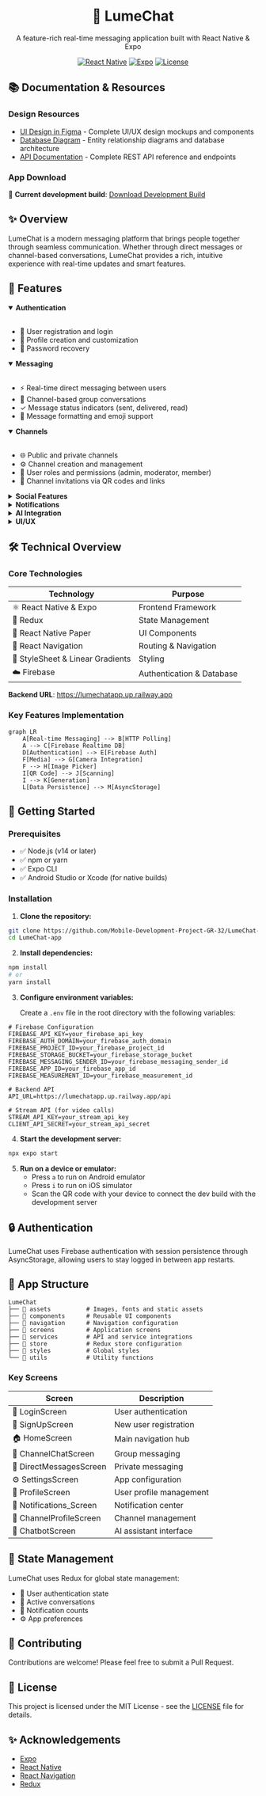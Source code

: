 <div align="center">
  <h1>💬 LumeChat</h1>
  
  <p>A feature-rich real-time messaging application built with React Native & Expo</p>

  [![React Native](https://img.shields.io/badge/React%20Native-0.7-blue.svg)](https://reactnative.dev/)
  [![Expo](https://img.shields.io/badge/Expo-SDK%2048-white.svg)](https://expo.dev/)
  [![License](https://img.shields.io/badge/license-MIT-green.svg)](LICENSE)
  
</div>

## 📚 Documentation & Resources

### Design Resources
- [UI Design in Figma](https://www.figma.com/design/VHODYQtosegY59yzWkJ51W/Untitled?node-id=0-1&t=WLLkxyebUHPN7iYF-1) - Complete UI/UX design mockups and components
- [Database Diagram](https://lucid.app/lucidchart/fd23075e-98f7-4a7c-9257-7c0aefc32965/edit?viewport_loc=329%2C1411%2C6798%2C3171%2C0_0&invitationId=inv_c42994f3-63c5-421d-acd9-04614472316e) - Entity relationship diagrams and database architecture
- [API Documentation](https://lumechat.stoplight.io/docs/lumechat/symtd7da5glco-lumechat-api) - Complete REST API reference and endpoints

### App Download
📲 **Current development build**: [Download Development Build](https://expo.dev/accounts/rasmus_kaikkonen/projects/MessagingApp/builds/32798ccd-cd7c-4400-901a-6bf5e7ed85d8)

## ✨ Overview

LumeChat is a modern messaging platform that brings people together through seamless communication. Whether through direct messages or channel-based conversations, LumeChat provides a rich, intuitive experience with real-time updates and smart features.

## 📱 Features

<details open>
<summary><b>Authentication</b></summary>
<br>

- 🔐 User registration and login
- 👤 Profile creation and customization
- 🔄 Password recovery
</details>

<details open>
<summary><b>Messaging</b></summary>
<br>

- ⚡ Real-time direct messaging between users
- 👥 Channel-based group conversations
- ✓ Message status indicators (sent, delivered, read)
- 🎨 Message formatting and emoji support
</details>

<details open>
<summary><b>Channels</b></summary>
<br>

- 🌐 Public and private channels
- ⚙️ Channel creation and management
- 👑 User roles and permissions (admin, moderator, member)
- 🔗 Channel invitations via QR codes and links
</details>

<details>
<summary><b>Social Features</b></summary>
<br>

- 👋 Friend requests and contacts management
- 🟢 User status updates (online, away, offline)
- 🖼️ User profiles with customizable statuses
- 📱 QR code sharing for adding friends
</details>

<details>
<summary><b>Notifications</b></summary>
<br>

- 🔔 Push notifications for new messages
- 👤 Friend request notifications
- 📨 Channel invitation alerts
- ⚙️ Notification preferences
</details>

<details>
<summary><b>AI Integration</b></summary>
<br>

- 🤖 AI chatbot assistant
- 💬 Smart responses suggestions
- 🛡️ Content moderation
</details>

<details>
<summary><b>UI/UX</b></summary>
<br>

- 🎨 Modern Discord-inspired UI
- 🌙 Dark theme
- 📱 Responsive design that works on multiple device sizes
- ✨ Smooth animations and transitions
</details>

## 🛠️ Technical Overview

### Core Technologies

| Technology | Purpose |
|------------|---------|
| ⚛️ React Native & Expo | Frontend Framework |
| 🔄 Redux | State Management |
| 🧩 React Native Paper | UI Components |
| 🧭 React Navigation | Routing & Navigation |
| 🎨 StyleSheet & Linear Gradients | Styling |
| ☁️ Firebase | Authentication & Database |

**Backend URL**: https://lumechatapp.up.railway.app

### Key Features Implementation

```mermaid
graph LR
    A[Real-time Messaging] --> B[HTTP Polling]
    A --> C[Firebase Realtime DB]
    D[Authentication] --> E[Firebase Auth]
    F[Media] --> G[Camera Integration]
    F --> H[Image Picker]
    I[QR Code] --> J[Scanning]
    I --> K[Generation]
    L[Data Persistence] --> M[AsyncStorage]
```

## 🚀 Getting Started

### Prerequisites

- ✅ Node.js (v14 or later)
- ✅ npm or yarn
- ✅ Expo CLI
- ✅ Android Studio or Xcode (for native builds)

### Installation

1. **Clone the repository:**
```bash
git clone https://github.com/Mobile-Development-Project-GR-32/LumeChat-app.git
cd LumeChat-app
```

2. **Install dependencies:**
```bash
npm install
# or
yarn install
```

3. **Configure environment variables:**
   
   Create a `.env` file in the root directory with the following variables:

```env
# Firebase Configuration
FIREBASE_API_KEY=your_firebase_api_key
FIREBASE_AUTH_DOMAIN=your_firebase_auth_domain
FIREBASE_PROJECT_ID=your_firebase_project_id
FIREBASE_STORAGE_BUCKET=your_firebase_storage_bucket
FIREBASE_MESSAGING_SENDER_ID=your_firebase_messaging_sender_id
FIREBASE_APP_ID=your_firebase_app_id
FIREBASE_MEASUREMENT_ID=your_firebase_measurement_id

# Backend API
API_URL=https://lumechatapp.up.railway.app/api

# Stream API (for video calls)
STREAM_API_KEY=your_stream_api_key
CLIENT_API_SECRET=your_stream_api_secret
```

4. **Start the development server:**
```bash
npx expo start
```

5. **Run on a device or emulator:**
   - Press `a` to run on Android emulator
   - Press `i` to run on iOS simulator
   - Scan the QR code with your device to connect the dev build with the development server

## 🔒 Authentication

LumeChat uses Firebase authentication with session persistence through AsyncStorage, allowing users to stay logged in between app restarts.

## 📱 App Structure

```
LumeChat
├── 📂 assets          # Images, fonts and static assets
├── 📂 components      # Reusable UI components
├── 📂 navigation      # Navigation configuration
├── 📂 screens         # Application screens
├── 📂 services        # API and service integrations
├── 📂 store           # Redux store configuration
├── 📂 styles          # Global styles
└── 📂 utils           # Utility functions
```

### Key Screens

| Screen | Description |
|--------|-------------|
| 🔑 LoginScreen | User authentication |
| 📝 SignUpScreen | New user registration |
| 🏠 HomeScreen | Main navigation hub |
| 👥 ChannelChatScreen | Group messaging |
| 💬 DirectMessagesScreen | Private messaging |
| ⚙️ SettingsScreen | App configuration |
| 👤 ProfileScreen | User profile management |
| 🔔 Notifications_Screen | Notification center |
| 👥 ChannelProfileScreen | Channel management |
| 🤖 ChatbotScreen | AI assistant interface |

## 🧩 State Management

LumeChat uses Redux for global state management:

- 🔐 User authentication state
- 💬 Active conversations
- 🔔 Notification counts
- ⚙️ App preferences

## 🤝 Contributing

Contributions are welcome! Please feel free to submit a Pull Request.

## 📝 License

This project is licensed under the MIT License - see the [LICENSE](LICENSE) file for details.

## ✨ Acknowledgements

- [Expo](https://expo.dev/)
- [React Native](https://reactnative.dev/)
- [React Navigation](https://reactnavigation.org/)
- [Redux](https://redux.js.org/)
